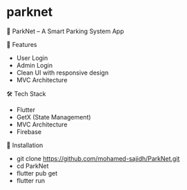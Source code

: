 # parknet

🚗 ParkNet – A Smart Parking System App

🚀 Features

- User Login
- Admin Login
- Clean UI with responsive design
- MVC Architecture

🛠️ Tech Stack

- Flutter
- GetX (State Management)
- MVC Architecture
- Firebase

🔧 Installation

- git clone https://github.com/mohamed-sajidh/ParkNet.git
- cd ParkNet
- flutter pub get
- flutter run
